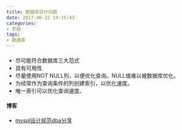 ```yaml
---
title: 数据库设计问题
date: 2017-06-22 14:15:43
categories: 
- 总结
tags:
- 数据库
---
```


####

- 尽可能符合数据库三大范式
- 具有可用性
- 尽量使用NOT NULL列，以便优化查询。NULL值难以被数据库优化。
- 为经常作为查询条件的列创建索引，以优化速度。
- 唯一索引可以优化查询速度。


#### 博客

- [mysql设计规范dba分享](http://blog.csdn.net/zl18310999566/article/details/54917607)